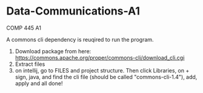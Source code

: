 # Data-Communications-A1
COMP 445 A1

A commons cli dependency is reuqired to run the program. 
1) Download package from here: https://commons.apache.org/proper/commons-cli/download_cli.cgi
2) Extract files
3) on intellij, go to FILES and project structure. Then click Libraries, on + sign, java, and find the cli file (should be called "commons-cli-1.4"), add, apply and all done!
